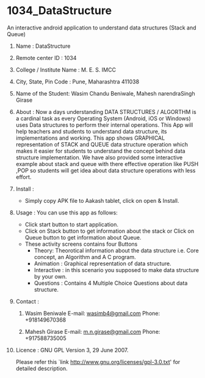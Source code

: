 1034_DataStructure
==================

An interactive android application to understand data structures (Stack and Queue)

1. Name : DataStructure

2. Remote center ID : 1034

3. College / Institute Name : M. E. S. IMCC

4. City, State, Pin Code : Pune, Maharashtra 411038

5. Name of the Student: Wasim Chandu Beniwale, Mahesh narendraSingh Girase

6. About : 
	Now a days understanding DATA STRUCTURES / ALGORTHM is a cardinal task as every Operating System (Android, iOS or Windows) uses Data structures to perform their internal operations. This App will help teachers and students to understand data structure, its implementations and working. This app shows GRAPHICAL representation of STACK and QUEUE data structure operation which makes it easier for students to understand the concept behind data structure implementation. We have also provided some interactive example about stack and queue with there effective operation like PUSH ,POP so students will get idea about data structure operations with less effort.

7. Install :
    - Simply copy APK file to Aakash tablet, click on open & Install.

8. Usage :
	You can use this app as follows:
	- Click start button to start application.
	- Click on Stack button to get information about the stack or Click on Queue button to get information about Queue.
	- These activity screens contains four Buttons 
	    - Theory: Theorotical information about the data structure i.e. Core concept, an Algorithm and A C program.
	    - Animation : Graphical representation of data structure.
	    - Interactive : in this scenario you supposed to make data structure by your own.
	    - Questions : Contains 4 Multiple Choice Questions about data structure.

9. Contact : 
	1) Wasim Beniwale
	E-mail: wasimb4@gmail.com
	Phone: +918149670368

	2) Mahesh Girase
	E-mail: m.n.girase@gmail.com
	Phone: +917588735005

10. Licence :
	GNU GPL Version 3, 29 June 2007.
	
	Please refer this `link <http://www.gnu.org/licenses/gpl-3.0.txt>'
	for detailed description.
